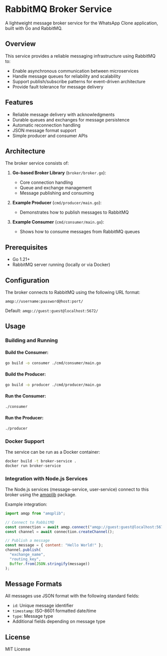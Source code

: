 # RabbitMQ Broker Service

A lightweight message broker service for the WhatsApp Clone application, built with Go and RabbitMQ.

## Overview

This service provides a reliable messaging infrastructure using RabbitMQ to:

- Enable asynchronous communication between microservices
- Handle message queues for reliability and scalability
- Support publish/subscribe patterns for event-driven architecture
- Provide fault tolerance for message delivery

## Features

- Reliable message delivery with acknowledgments
- Durable queues and exchanges for message persistence
- Automatic reconnection handling
- JSON message format support
- Simple producer and consumer APIs

## Architecture

The broker service consists of:

1. **Go-based Broker Library** (`broker/broker.go`):

   - Core connection handling
   - Queue and exchange management
   - Message publishing and consuming

2. **Example Producer** (`cmd/producer/main.go`):

   - Demonstrates how to publish messages to RabbitMQ

3. **Example Consumer** (`cmd/consumer/main.go`):
   - Shows how to consume messages from RabbitMQ queues

## Prerequisites

- Go 1.21+
- RabbitMQ server running (locally or via Docker)

## Configuration

The broker connects to RabbitMQ using the following URL format:

```
amqp://username:password@host:port/
```

Default: `amqp://guest:guest@localhost:5672/`

## Usage

### Building and Running

#### Build the Consumer:

```bash
go build -o consumer ./cmd/consumer/main.go
```

#### Build the Producer:

```bash
go build -o producer ./cmd/producer/main.go
```

#### Run the Consumer:

```bash
./consumer
```

#### Run the Producer:

```bash
./producer
```

### Docker Support

The service can be run as a Docker container:

```bash
docker build -t broker-service .
docker run broker-service
```

### Integration with Node.js Services

The Node.js services (message-service, user-service) connect to this broker using the [amqplib](https://www.npmjs.com/package/amqplib) package.

Example integration:

```javascript
import amqp from "amqplib";

// Connect to RabbitMQ
const connection = await amqp.connect("amqp://guest:guest@localhost:5672/");
const channel = await connection.createChannel();

// Publish a message
const message = { content: "Hello World!" };
channel.publish(
  "exchange_name",
  "routing_key",
  Buffer.from(JSON.stringify(message))
);
```

## Message Formats

All messages use JSON format with the following standard fields:

- `id`: Unique message identifier
- `timestamp`: ISO-8601 formatted date/time
- `type`: Message type
- Additional fields depending on message type

## License

MIT License
